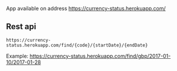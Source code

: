 App available on address https://currency-status.herokuapp.com/

## Rest api
```
https://currency-status.herokuapp.com/find/{code}/{startDate}/{endDate} 
```
Example: https://currency-status.herokuapp.com/find/gbp/2017-01-10/2017-01-28

